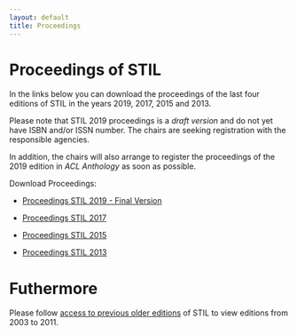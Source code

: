 ```yaml
---
layout: default
title: Proceedings
---
```


# Proceedings of STIL

In the links below you can download the proceedings of the last four editions of STIL in the years 2019, 2017, 2015 and 2013.

Please note that STIL 2019 proceedings is a _draft version_ and do not yet have ISBN and/or ISSN number. The chairs are seeking registration with the responsible agencies.


In addition, the chairs will also arrange to register the proceedings of the 2019 edition in _ACL Anthology_ as soon as possible.

Download Proceedings:

- [Proceedings STIL 2019 - Final Version](http://comissoes.sbc.org.br/ce-pln/stil2019/proceedings-stil-2019-Final-Publicacao.pdf)

- [Proceedings STIL 2017](https://www.aclweb.org/anthology/W17-6600.pdf)

- [Proceedings STIL 2015](https://www.aclweb.org/anthology/W15-5600.pdf)

- [Proceedings STIL 2013](https://www.aclweb.org/anthology/W13-4800.pdf)


# Futhermore

Please follow [access to previous older editions](http://www.nilc.icmc.usp.br/til/) of STIL to view editions from 2003 to 2011.